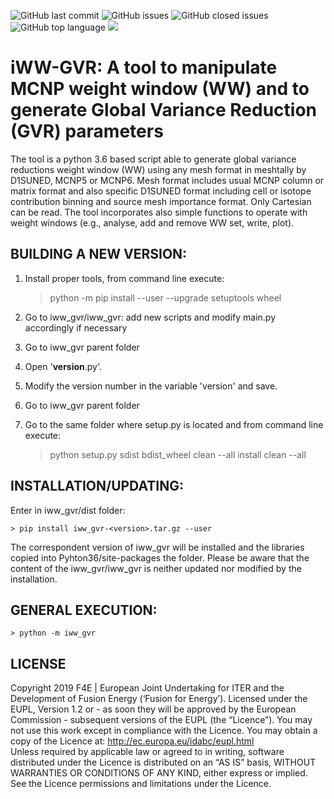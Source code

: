 ![GitHub last commit](https://img.shields.io/github/last-commit/Radiation-Transport/iWW-GVR)
![GitHub issues](https://img.shields.io/github/issues/Radiation-Transport/iWW-GVR)
![GitHub closed issues](https://img.shields.io/github/issues-closed-raw/Radiation-Transport/iWW-GVR)
![GitHub top language](https://img.shields.io/github/languages/top/Radiation-Transport/iWW-GVR)
![](https://img.shields.io/badge/license-EU%20PL-blue)

# iWW-GVR: A tool to manipulate MCNP weight window (WW) and to generate Global Variance Reduction (GVR) parameters

The tool is a python 3.6 based script able to generate global variance reductions weight window (WW) using any mesh format in meshtally by D1SUNED, MCNP5 or MCNP6. Mesh format includes usual MCNP column or matrix format and also specific D1SUNED format including cell or isotope contribution binning and source mesh importance format. Only Cartesian can be read. The tool incorporates also simple functions to operate with weight windows (e.g., analyse, add and remove WW set, write, plot).


## BUILDING A NEW VERSION:
1. Install proper tools, from command line execute:

	> python -m pip install --user --upgrade setuptools wheel

2. Go to iww_gvr/iww_gvr: add new scripts and modify main.py accordingly if necessary 
3. Go to iww_gvr parent folder
4. Open '__version__.py'.
5. Modify the version number in the variable 'version' and save.
6. Go to iww_gvr parent folder
7. Go to the same folder where setup.py is located and from command line execute:

    > python setup.py sdist bdist_wheel clean --all install clean --all
	

	
## INSTALLATION/UPDATING:
Enter in iww_gvr/dist folder:
	
	> pip install iww_gvr-<version>.tar.gz --user
	
The correspondent version of iww_gvr will be installed and the libraries copied into Pyhton36/site-packages the folder.
Please be aware that the content of the iww_gvr/iww_gvr is neither updated nor modified by the installation.
	
## GENERAL EXECUTION:

	> python -m iww_gvr
    
    
## LICENSE
Copyright 2019 F4E | European Joint Undertaking for ITER and the Development of Fusion Energy (‘Fusion for Energy’). Licensed under the EUPL, Version 1.2 or - as soon they will be approved by the European Commission - subsequent versions of the EUPL (the “Licence”). You may not use this work except in compliance with the Licence. You may obtain a copy of the Licence at: http://ec.europa.eu/idabc/eupl.html   
Unless required by applicable law or agreed to in writing, software distributed under the Licence is distributed on an “AS IS” basis, WITHOUT WARRANTIES OR CONDITIONS OF ANY KIND, either express or implied. See the Licence permissions and limitations under the Licence.

   
